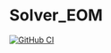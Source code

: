 # Solver_EOM
[![GitHub CI](https://img.shields.io/github/actions/workflow/status/yuto8128/solve_EOM/CI.yml?label=CI&logo=github)](https://github.com/yuto8128/solve_EOM/actions)
